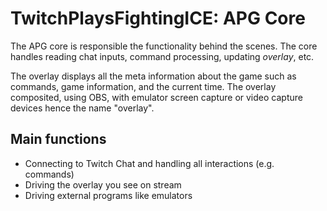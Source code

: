 # TwitchPlaysFightingICE: APG Core

The APG core is responsible the functionality behind the scenes. The core handles reading chat inputs, command processing, updating _overlay_, etc.

The overlay displays all the meta information about the game such as commands, game information, and the current time. The overlay composited, using OBS, with emulator screen capture or video capture devices hence the name "overlay".

## Main functions

- Connecting to Twitch Chat and handling all interactions (e.g. commands)
- Driving the overlay you see on stream
- Driving external programs like emulators
